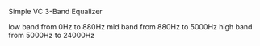 Simple VC 3-Band Equalizer

low band from 0Hz to 880Hz 
mid band from 880Hz to 5000Hz 
high band from 5000Hz to 24000Hz


